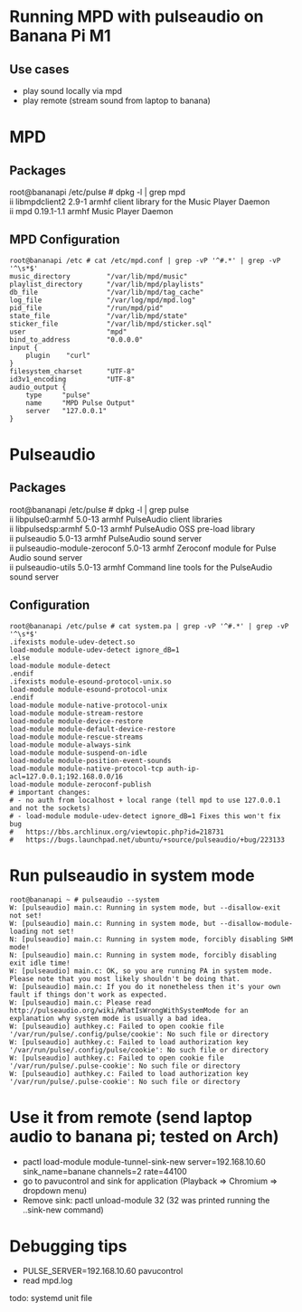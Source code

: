 # Running MPD with pulseaudio on Banana Pi M1
## Use cases
- play sound locally via mpd
- play remote (stream sound from laptop to banana)


# MPD 
## Packages
root@bananapi /etc/pulse # dpkg -l | grep mpd  
ii  libmpdclient2                      2.9-1                             armhf        client library for the Music Player Daemon   
ii  mpd                                0.19.1-1.1                        armhf        Music Player Daemon  

## MPD Configuration 
```
root@bananapi /etc # cat /etc/mpd.conf | grep -vP '^#.*' | grep -vP '^\s*$'
music_directory         "/var/lib/mpd/music"
playlist_directory      "/var/lib/mpd/playlists"
db_file                 "/var/lib/mpd/tag_cache"
log_file                "/var/log/mpd/mpd.log"
pid_file                "/run/mpd/pid"
state_file              "/var/lib/mpd/state"
sticker_file            "/var/lib/mpd/sticker.sql"
user                    "mpd"
bind_to_address         "0.0.0.0"
input {
    plugin    "curl"
}
filesystem_charset      "UTF-8"
id3v1_encoding          "UTF-8"
audio_output {
    type     "pulse"
    name     "MPD Pulse Output"
    server   "127.0.0.1"
}
```

# Pulseaudio
## Packages 
root@bananapi /etc/pulse # dpkg -l | grep pulse  
ii  libpulse0:armhf                    5.0-13                            armhf        PulseAudio client libraries  
ii  libpulsedsp:armhf                  5.0-13                            armhf        PulseAudio OSS pre-load library  
ii  pulseaudio                         5.0-13                            armhf        PulseAudio sound server  
ii  pulseaudio-module-zeroconf         5.0-13                            armhf        Zeroconf module for Pulse Audio sound server  
ii  pulseaudio-utils                   5.0-13                            armhf        Command line tools for the PulseAudio sound server  

## Configuration
```
root@bananapi /etc/pulse # cat system.pa | grep -vP '^#.*' | grep -vP '^\s*$' 
.ifexists module-udev-detect.so
load-module module-udev-detect ignore_dB=1
.else
load-module module-detect 
.endif
.ifexists module-esound-protocol-unix.so
load-module module-esound-protocol-unix
.endif
load-module module-native-protocol-unix
load-module module-stream-restore
load-module module-device-restore
load-module module-default-device-restore
load-module module-rescue-streams
load-module module-always-sink
load-module module-suspend-on-idle
load-module module-position-event-sounds
load-module module-native-protocol-tcp auth-ip-acl=127.0.0.1;192.168.0.0/16
load-module module-zeroconf-publish
# important changes:
# - no auth from localhost + local range (tell mpd to use 127.0.0.1 and not the sockets)
# - load-module module-udev-detect ignore_dB=1 Fixes this won't fix bug
# 	https://bbs.archlinux.org/viewtopic.php?id=218731	
# 	https://bugs.launchpad.net/ubuntu/+source/pulseaudio/+bug/223133
```

# Run pulseaudio in system mode
```
root@bananapi ~ # pulseaudio --system
W: [pulseaudio] main.c: Running in system mode, but --disallow-exit not set!
W: [pulseaudio] main.c: Running in system mode, but --disallow-module-loading not set!
N: [pulseaudio] main.c: Running in system mode, forcibly disabling SHM mode!
N: [pulseaudio] main.c: Running in system mode, forcibly disabling exit idle time!
W: [pulseaudio] main.c: OK, so you are running PA in system mode. Please note that you most likely shouldn't be doing that.
W: [pulseaudio] main.c: If you do it nonetheless then it's your own fault if things don't work as expected.
W: [pulseaudio] main.c: Please read http://pulseaudio.org/wiki/WhatIsWrongWithSystemMode for an explanation why system mode is usually a bad idea.
W: [pulseaudio] authkey.c: Failed to open cookie file '/var/run/pulse/.config/pulse/cookie': No such file or directory
W: [pulseaudio] authkey.c: Failed to load authorization key '/var/run/pulse/.config/pulse/cookie': No such file or directory
W: [pulseaudio] authkey.c: Failed to open cookie file '/var/run/pulse/.pulse-cookie': No such file or directory
W: [pulseaudio] authkey.c: Failed to load authorization key '/var/run/pulse/.pulse-cookie': No such file or directory
```

# Use it from remote (send laptop audio to banana pi; tested on Arch)
- pactl load-module module-tunnel-sink-new server=192.168.10.60 sink_name=banane channels=2 rate=44100
- go to pavucontrol and sink for application (Playback => Chromium => dropdown menu)
- Remove sink: pactl unload-module 32 (32 was printed running the ..sink-new command)

# Debugging tips
- PULSE_SERVER=192.168.10.60 pavucontrol
- read mpd.log

todo: systemd unit file   
